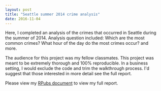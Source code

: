 ```yaml
---
layout: post
title: "Seattle summer 2014 crime analysis"
date: 2016-11-04
---
```


Here, I completed an analysis of the crimes that occurred in Seattle during the
summer of 2014. Analysis question included: Which are the most common crimes? What hour of
the day do the most crimes occur? and more.  

The audience for this project was my fellow classmates. This project was meant to be 
extremely thorough and 100% reproducible. In a business setting, I would exclude the code
and trim the walkthrough process. I'd suggest that those interested in more detail see the 
full report.

  
Please view my [RPubs document](http://rpubs.com/kafay/Seattle-summer-crime-data-2014-analysis)
to view my full report. 


